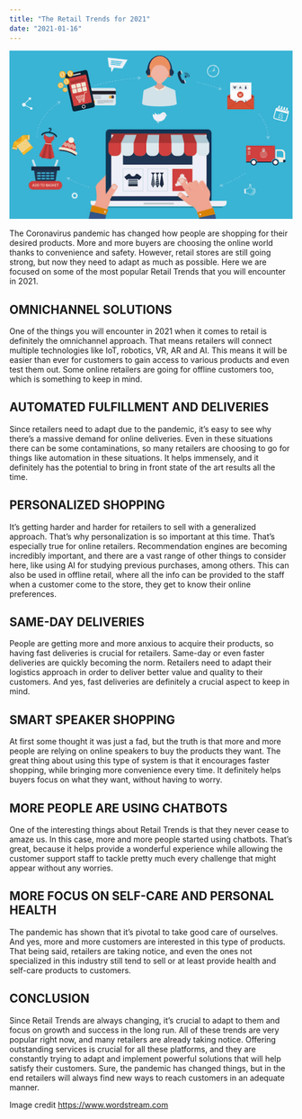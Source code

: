 ```yaml
---
title: "The Retail Trends for 2021"
date: "2021-01-16"
---
```


![photo](ecommerce-trends-2021.png)

The Coronavirus pandemic has changed how people are shopping for their desired products. More and more buyers are choosing the online world thanks to convenience and safety. However, retail stores are still going strong, but now they need to adapt as much as possible. Here we are focused on some of the most popular Retail Trends that you will encounter in 2021.

## OMNICHANNEL SOLUTIONS

One of the things you will encounter in 2021 when it comes to retail is definitely the omnichannel approach. That means retailers will connect multiple technologies like IoT, robotics, VR, AR and AI. This means it will be easier than ever for customers to gain access to various products and even test them out. Some online retailers are going for offline customers too, which is something to keep in mind.

## AUTOMATED FULFILLMENT AND DELIVERIES

Since retailers need to adapt due to the pandemic, it’s easy to see why there’s a massive demand for online deliveries. Even in these situations there can be some contaminations, so many retailers are choosing to go for things like automation in these situations. It helps immensely, and it definitely has the potential to bring in front state of the art results all the time.

## PERSONALIZED SHOPPING

It’s getting harder and harder for retailers to sell with a generalized approach. That’s why personalization is so important at this time. That’s especially true for online retailers. Recommendation engines are becoming incredibly important, and there are a vast range of other things to consider here, like using AI for studying previous purchases, among others. This can also be used in offline retail, where all the info can be provided to the staff when a customer come to the store, they get to know their online preferences.

## SAME-DAY DELIVERIES

People are getting more and more anxious to acquire their products, so having fast deliveries is crucial for retailers. Same-day or even faster deliveries are quickly becoming the norm. Retailers need to adapt their logistics approach in order to deliver better value and quality to their customers. And yes, fast deliveries are definitely a crucial aspect to keep in mind.

## SMART SPEAKER SHOPPING

At first some thought it was just a fad, but the truth is that more and more people are relying on online speakers to buy the products they want. The great thing about using this type of system is that it encourages faster shopping, while bringing more convenience every time. It definitely helps buyers focus on what they want, without having to worry.

## MORE PEOPLE ARE USING CHATBOTS

One of the interesting things about Retail Trends is that they never cease to amaze us. In this case, more and more people started using chatbots. That’s great, because it helps provide a wonderful experience while allowing the customer support staff to tackle pretty much every challenge that might appear without any worries.

## MORE FOCUS ON SELF-CARE AND PERSONAL HEALTH

The pandemic has shown that it’s pivotal to take good care of ourselves. And yes, more and more customers are interested in this type of products. That being said, retailers are taking notice, and even the ones not specialized in this industry still tend to sell or at least provide health and self-care products to customers.

## CONCLUSION

Since Retail Trends are always changing, it’s crucial to adapt to them and focus on growth and success in the long run. All of these trends are very popular right now, and many retailers are already taking notice. Offering outstanding services is crucial for all these platforms, and they are constantly trying to adapt and implement powerful solutions that will help satisfy their customers. Sure, the pandemic has changed things, but in the end retailers will always find new ways to reach customers in an adequate manner.

Image credit https://www.wordstream.com

